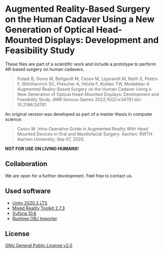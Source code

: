 # Augmented Reality-Based Surgery on the Human Cadaver Using a New Generation of Optical Head-Mounted Displays: Development and Feasibility Study 
These files are part of a scientific work and include a prototype to perform AR-based surgery on human cadavers.

> Puladi B, Ooms M, Bellgardt M, Cesov M, Lipprandt M, Raith S, Peters F, Möhlhenrich SC, Prescher A, Hölzle F, Kuhlen TW, Modabber A
Augmented Reality-Based Surgery on the Human Cadaver Using a New Generation of Optical Head-Mounted Displays: Development and Feasibility Study
JMIR Serious Games 2022;10(2):e34781 doi: 10.2196/34781

An original version was developed as part of a master thesis in computer science:
> Cesov M. Intra-Operative Guide in Augmented Reality With Head Mounted Devices in Oral and Maxillofacial Surgery.
Aachen: RWTH Aachen University; Sep 07, 2020.

**NOT FOR USE ON LIVING HUMANS!**

## Collaboration ##
We are open for a further development. Feel free to contact us.

## Used software
- [Unity 2020.3 LTS](https://unity.com/)
- [Mixed Reality Toolkit 2.7.3](https://github.com/microsoft/MixedRealityToolkit-Unity)
- [Vuforia 10.6](https://developer.vuforia.com/downloads/sdk)
- [Runtime OBJ Importer](https://assetstore.unity.com/packages/tools/modeling/runtime-obj-importer-49547)

## License
[GNU General Public License v2.0](/LICENSE)
